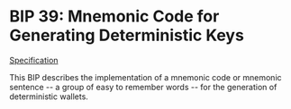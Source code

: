 # BIP 39: Mnemonic Code for Generating Deterministic Keys

[Specification](https://github.com/bitcoin/bips/blob/master/bip-0039.mediawiki)

This BIP describes the implementation of a mnemonic code or mnemonic sentence -- a group of easy to remember words -- for the generation of deterministic wallets.
